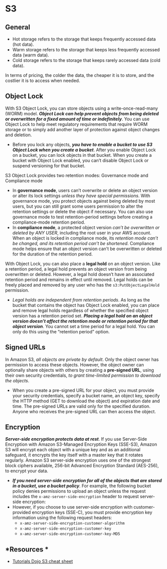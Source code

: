 # S3

## General
- Hot storage refers to the storage that keeps frequently accessed data (hot data). 
- Warm storage refers to the storage that keeps less frequently accessed data (warm data).
- Cold storage refers to the storage that keeps rarely accessed data (cold data). 

In terms of pricing, the colder the data, the cheaper it is to store, and the costlier it is to access when needed.

## Object Lock

With S3 Object Lock, you can store objects using a write-once-read-many (WORM) model. ***Object Lock can help prevent objects from being deleted or overwritten for a fixed amount of time or indefinitely***. You can use Object Lock to help meet regulatory requirements that require WORM storage or to simply add another layer of protection against object changes and deletion.
- Before you lock any objects, ***you have to enable a bucket to use S3 Object Lock when you create a bucket***. After you enable Object Lock on a bucket, you can lock objects in that bucket. When you create a bucket with Object Lock enabled, you can’t disable Object Lock or suspend versioning for that bucket.

S3 Object Lock provides two retention modes: Governance mode and Compliance mode
- In **governance mode**, users can’t overwrite or delete an object version or alter its lock settings *unless they have special permissions*. With governance mode, you protect objects against being deleted by most users, but you can still grant some users permission to alter the retention settings or delete the object if necessary. You can also use governance mode to test retention-period settings before creating a compliance-mode retention period.
- In **compliance mode**, a protected object version *can’t be overwritten or deleted by ANY USER*, including the root user in your AWS account. When an object is locked in compliance mode, its *retention mode can’t be changed, and its retention period can’t be shortened*. Compliance mode helps ensure that an object version can’t be overwritten or deleted for the duration of the retention period.

With Object Lock, you can also place a **legal hold** on an object version. Like a retention period, a legal hold prevents an object version from being overwritten or deleted. However, a legal hold doesn’t have an associated retention period and remains in effect until removed. Legal holds can be freely placed and removed by any user who has the `s3:PutObjectLegalHold` permission.
- *​Legal holds are independent from retention periods*. As long as the bucket that contains the object has Object Lock enabled, you can place and remove legal holds regardless of whether the specified object version has a retention period set. ***Placing a legal hold on an object version doesn’t affect the retention mode or retention period for that object version***. You cannot set a time period for a legal hold. You can only do this using the “retention period” option.

## Signed URLs

In Amazon S3, *all objects are private by default*. Only the object owner has permission to access these objects. However, the object owner can optionally share objects with others by creating a **pre-signed URL**, using their own security credentials, *to grant time-limited permission to download the objects*.
- When you create a pre-signed URL for your object, you must provide your security credentials, specify a bucket name, an object key, specify the HTTP method (GET to download the object) and expiration date and time. The pre-signed URLs are valid only for the specified duration. Anyone who receives the pre-signed URL can then access the object.

## Encryption

***Server-side encryption protects data at rest***. If you use Server-Side Encryption with Amazon S3-Managed Encryption Keys (SSE-S3), Amazon S3 will encrypt each object with a unique key and as an additional safeguard, it encrypts the key itself with a master key that it rotates regularly. Amazon S3 server-side encryption uses one of the strongest block ciphers available, 256-bit Advanced Encryption Standard (AES-256), to encrypt your data.
- ***If you need server-side encryption for all of the objects that are stored in a bucket, use a bucket policy***. For example, the following bucket policy denies permissions to upload an object unless the request includes the `x-amz-server-side-encryption` header to request server-side encryption:
- However, if you choose to use server-side encryption with customer-provided encryption keys (SSE-C), you must provide encryption key information using the following request headers:
    - `x-amz-server-side-encryption-customer-algorithm`
    - `x-amz-server-side-encryption-customer-key`
    - `x-amz-server-side-encryption-customer-key-MD5`


## *Resources *

- [Tutorials Dojo S3 cheat sheet](https://tutorialsdojo.com/amazon-s3/)